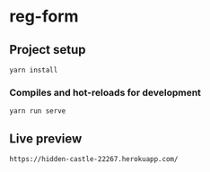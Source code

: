 # reg-form

## Project setup
```
yarn install
```

### Compiles and hot-reloads for development
```
yarn run serve
```

## Live preview
```
https://hidden-castle-22267.herokuapp.com/
```